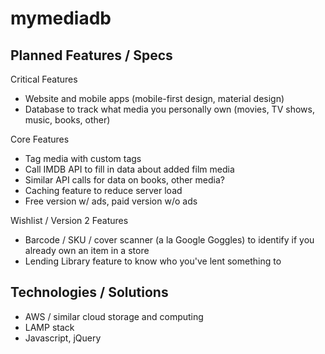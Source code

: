 # mymediadb

Planned Features / Specs
------------------------

Critical Features
- Website and mobile apps (mobile-first design, material design)
- Database to track what media you personally own (movies, TV shows, music, books, other)

Core Features
- Tag media with custom tags
- Call IMDB API to fill in data about added film media
- Similar API calls for data on books, other media?
- Caching feature to reduce server load
- Free version w/ ads, paid version w/o ads

Wishlist / Version 2 Features
- Barcode / SKU / cover scanner (a la Google Goggles) to identify if you already own an item in a store
- Lending Library feature to know who you've lent something to

Technologies / Solutions
------------------------
- AWS / similar cloud storage and computing
- LAMP stack
- Javascript, jQuery
